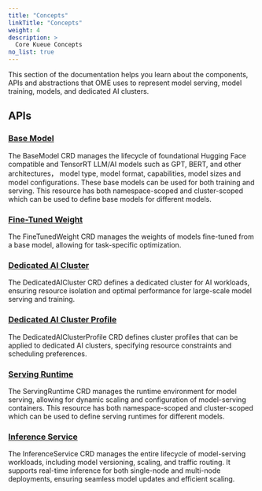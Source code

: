 ```yaml
---
title: "Concepts"
linkTitle: "Concepts"
weight: 4
description: >
  Core Kueue Concepts
no_list: true
---
```


This section of the documentation helps you learn about the components, APIs and
abstractions that OME uses to represent model serving, model training, models, and dedicated AI clusters.

## APIs

### [Base Model](/docs/concepts/base_model)

The BaseModel CRD manages the lifecycle of foundational Hugging Face compatible and TensorRT LLM/AI models such as GPT,
BERT, and other architectures， model type, model format, capabilities, model sizes and model configurations.
These base models can be used for both training and serving.
This resource has both namespace-scoped and cluster-scoped which can be used to define base models for different models.

### [Fine-Tuned Weight](/docs/concepts/fine_tuned_weight)

The FineTunedWeight CRD manages the weights of models fine-tuned from a base model, allowing for task-specific optimization.


### [Dedicated AI Cluster](/docs/concepts/dedicated_ai_cluster)

The DedicatedAICluster CRD defines a dedicated cluster for AI workloads,
ensuring resource isolation and optimal performance for large-scale model serving and training.

### [Dedicated AI Cluster Profile](/docs/concepts/dedicated_ai_cluster_profile)

The DedicatedAIClusterProfile CRD defines cluster profiles that can be applied to dedicated AI clusters, specifying resource constraints and scheduling preferences.

### [Serving Runtime](/docs/concepts/serving_runtime)

The ServingRuntime CRD manages the runtime environment for model serving, allowing for dynamic scaling and configuration of model-serving containers.
This resource has both namespace-scoped and cluster-scoped which can be used to define serving runtimes for different models.


### [Inference Service](/docs/concepts/inference_service)

The InferenceService CRD manages the entire lifecycle of model-serving workloads, including model versioning, scaling, and traffic routing. 
It supports real-time inference for both single-node and multi-node deployments, ensuring seamless model updates and efficient scaling.

